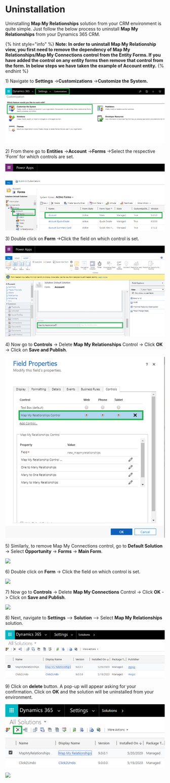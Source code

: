 # Uninstallation

Uninstalling **Map My Relationships** solution from your CRM environment is quite simple. Just follow the below process to uninstall **Map My Relationships** from your Dynamics 365 CRM.

{% hint style="info" %}
**Note: In order to uninstall Map My Relationship view, you first need to remove the dependency of Map My Relationships/Map My Connections control from the Entity Forms. If you have added the control on any entity forms then remove that control from the form. In below steps we have taken the example of Account entity.**
{% endhint %}

1\) Navigate to **Settings** ->**Customizations** ->**Customize the System.**

![](<../.gitbook/assets/21 (1).png>)

2\) From there go to **Entities** ->**Account** ->**Forms** ->Select the respective ‘Form’ for which controls are set.

![](<../.gitbook/assets/22 (2).png>)

3\) Double click on **Form** ->Click the field on which control is set.

![](<../.gitbook/assets/23 (2).png>)

4\) Now go to **Controls** -> Delete **Map My Relationships** Control -> Click **OK** -> Click on **Save and Publish**.

![](../.gitbook/assets/24.png)

5\) Similarly, to remove Map My Connections control, go to **Default Solution** -> Select **Opportunity** -> **Forms** -> **Main Form**.&#x20;

![](<../.gitbook/assets/Uninstall\_1 (1).png>)

6\) Double click on **Form** -> Click the field on which control is set.

![](<../.gitbook/assets/Uninstall\_2 (2).png>)

7\) Now go to **Controls** -> Delete **Map My Connections** Control -> Click **OK** -> Click on **Save and Publish**.

![](<../.gitbook/assets/Uninstall\_3 (3).png>)

8\) Next, navigate to **Settings** --> **Solution** --> Select **Map My Relationships** solution.

![](<../.gitbook/assets/2 (6).png>)

9\) Click on **delete** button. A pop-up will appear asking for your confirmation. Click on **OK** and the solution will be uninstalled from your environment.

![](<../.gitbook/assets/3 (7).png>)

![](<../.gitbook/assets/uninstall\_5 - Copy (3).png>)
